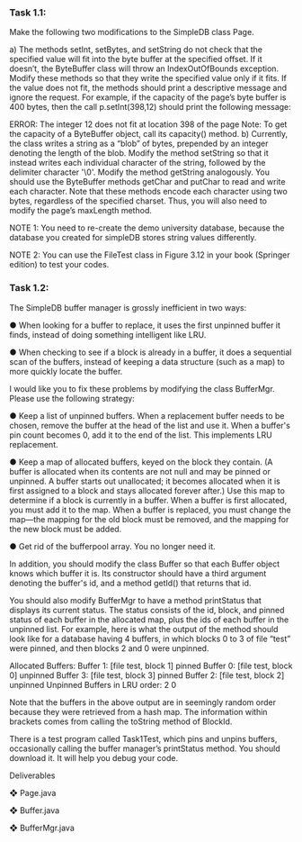 <h3>Task 1.1:</h3>

Make the following two modifications to the SimpleDB class Page.

a) The methods setInt, setBytes, and setString do not check that the specified value will fit into the byte buffer at the specified offset. If it doesn’t, the ByteBuffer class will throw an IndexOutOfBounds exception. Modify these methods so that they write the specified value only if it fits. If the value does not fit, the methods should print a descriptive message and ignore the request. For example, if the capacity of the page’s byte buffer is 400 bytes, then the call p.setInt(398,12) should print the following message:

ERROR: The integer 12 does not fit at location 398 of the page Note: To get the capacity of a ByteBuffer object, call its capacity() method.
b) Currently, the class writes a string as a “blob” of bytes, prepended by an integer denoting the length of the blob. Modify the method setString so that it instead writes each individual character of the string, followed by the delimiter character '\0'. Modify the method getString analogously.
You should use the ByteBuffer methods getChar and putChar to read and write each character. Note that these methods encode each character using two bytes, regardless of the specified charset. Thus, you will also need to modify the page’s maxLength method.

NOTE 1: You need to re-create the demo university database, because the database you created for simpleDB stores string values differently.

NOTE 2: You can use the FileTest class in Figure 3.12 in your book (Springer edition) to test your codes.

<h3>Task 1.2:</h3>

The SimpleDB buffer manager is grossly inefficient in two ways:

● When looking for a buffer to replace, it uses the first unpinned buffer it finds, instead of doing something intelligent like LRU.

● When checking to see if a block is already in a buffer, it does a sequential scan of the buffers, instead of keeping a data structure (such as a map) to more quickly locate the buffer.

I would like you to fix these problems by modifying the class BufferMgr. Please use the following strategy:

● Keep a list of unpinned buffers. When a replacement buffer needs to be chosen, remove the buffer at the head of the list and use it. When a buffer's pin count becomes 0, add it to the end of the list. This implements LRU replacement.

● Keep a map of allocated buffers, keyed on the block they contain. (A buffer is allocated when its contents are not null and may be pinned or unpinned. A buffer starts out unallocated; it becomes allocated when it is first assigned to a block and stays allocated forever after.) Use this map to determine if a block is currently in a buffer. When a buffer is first allocated, you must add it to the map. When a buffer is replaced, you must change the map—the mapping for the old block must be removed, and the mapping for the new block must be added.

● Get rid of the bufferpool array. You no longer need it.

In addition, you should modify the class Buffer so that each Buffer object knows which buffer it is. Its constructor should have a third argument denoting the buffer's id, and a method getId() that returns that id.

You should also modify BufferMgr to have a method printStatus that displays its current status. The status consists of the id, block, and pinned status of each buffer in the allocated map, plus the ids of each buffer in the unpinned list. For example, here is what the output of the method should look like for a database having 4 buffers, in which blocks 0 to 3 of file “test” were pinned, and then blocks 2 and 0 were unpinned.

Allocated Buffers:
Buffer 1: [file test, block 1] pinned
Buffer 0: [file test, block 0] unpinned
Buffer 3: [file test, block 3] pinned
Buffer 2: [file test, block 2] unpinned
Unpinned Buffers in LRU order: 2 0

Note that the buffers in the above output are in seemingly random order because they were retrieved from a hash map. The information within brackets comes from calling the toString method of BlockId.

There is a test program called Task1Test, which pins and unpins buffers, occasionally calling the buffer manager’s printStatus method. You should download it. It will help you debug your code.

Deliverables

❖ Page.java

❖ Buffer.java

❖ BufferMgr.java
